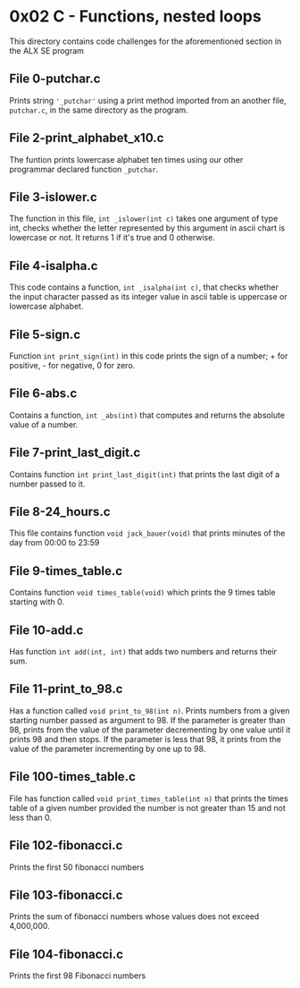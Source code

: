 # 0x02 C - Functions, nested loops
This directory contains code challenges for the aforementioned section in the ALX SE program

## File 0-putchar.c
Prints string `'_putchar'` using a print method imported from an another file, `putchar.c`, in the same directory as the program.

## File 2-print_alphabet_x10.c
The funtion prints lowercase alphabet ten times using our other programmar declared function `_putchar`.

## File 3-islower.c
The function in this file, `int _islower(int c)` takes one argument of type int, checks whether the letter represented by this argument in ascii chart is lowercase or not. It returns 1 if it's true and 0 otherwise.

## File 4-isalpha.c
This code contains a function, `int _isalpha(int c)`, that checks whether the input character passed as its integer value in ascii table is uppercase or lowercase alphabet.

## File 5-sign.c
Function `int print_sign(int)` in this code prints the sign of a number; + for positive, - for negative, 0 for zero.

## File 6-abs.c
Contains a function, `int _abs(int)` that computes and returns the absolute value of a number.

## File 7-print_last_digit.c
Contains function `int print_last_digit(int)` that prints the last digit of a number passed to it.

## File 8-24_hours.c
This file contains function `void jack_bauer(void)` that prints minutes of the day from 00:00 to 23:59

## File 9-times_table.c
Contains function `void times_table(void)` which prints the 9 times table starting with 0.

## File 10-add.c
Has function `int add(int, int)` that adds two numbers and returns their sum.

## File 11-print_to_98.c
Has a function called `void print_to_98(int n)`. Prints numbers from a given starting number passed as argument to 98. If the parameter is greater than 98, prints from the value of the parameter decrementing by one value until it prints 98 and then stops. If the parameter is less that 98, it prints from the value of the parameter incrementing by one up to 98.

## File 100-times_table.c
File has function called `void print_times_table(int n)` that prints the times table of a given number provided the number is not greater than 15 and not less than 0.

## File 102-fibonacci.c
Prints the first 50 fibonacci numbers

## File 103-fibonacci.c
Prints the sum of fibonacci numbers whose values does not exceed 4,000,000.

## File 104-fibonacci.c
Prints the first 98 Fibonacci numbers

